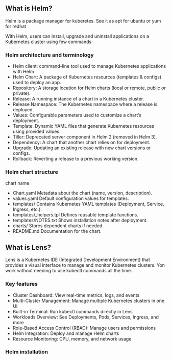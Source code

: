 ## What is Helm?

Helm is a package manager for kuberetes. See it as apt for ubuntu or yum for redhat

With Helm, users can install, upgrade and uninstall applications on a Kubernetes cluster using few commands

### Helm architecture and terminology

- Helm client: command-line tool used to manage Kubernetes applications with Helm
- Helm Chart: A package of Kubernetes resources (templates & configs) used to deploy an app.
- Repository: A storage location for Helm charts (local or remote, public or private).
- Release: A running instance of a chart in a Kubernetes cluster.
- Release Namespace: The Kubernetes namespace where a release is deployed.
- Values: Configurable parameters used to customize a chart’s deployment.
- Template: Dynamic YAML files that generate Kubernetes resources using provided values.
- Tiller: Deprecated server component in Helm 2 (removed in Helm 3).
- Dependency: A chart that another chart relies on for deployment.
- Upgrade: Updating an existing release with new chart versions or configs.
- Rollback: Reverting a release to a previous working version.

### Helm chart structure
chart name
- Chart.yaml	Metadata about the chart (name, version, description).
- values.yaml	Default configuration values for templates.
- templates/	Contains Kubernetes YAML templates (Deployment, Service, Ingress, etc.).
- templates/_helpers.tpl	Defines reusable template functions.
- templates/NOTES.txt	Shows installation notes after deployment.
- charts/	Stores dependent charts if needed.
- README.md	Documentation for the chart.

## What is Lens?
Lens is a Kubernetes IDE (Integrated Development Environment) that provides a visual interface to manage and monitor Kubernetes clusters. 
Yon work without needing to use kubectl commands all the time.

### Key features
- Cluster Dashboard: View real-time metrics, logs, and events
- Multi-Cluster Management: Manage multiple Kubernetes clusters in one UI
- Built-in Terminal: Run kubectl commands directly in Lens
- Workloads Overview: See Deployments, Pods, Services, Ingress, and more
- Role-Based Access Control (RBAC): Manage users and permissions
- Helm Integration: Deploy and manage Helm charts
- Resource Monitoring: CPU, memory, and network usage

### Helm installation



 

